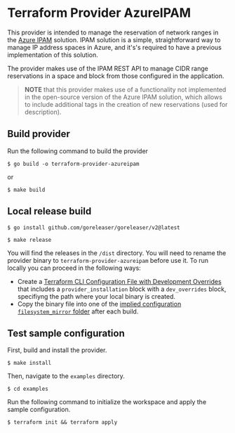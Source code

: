 # Terraform Provider AzureIPAM

This provider is intended to manage the reservation of network ranges in the [Azure IPAM](https://github.com/Azure/ipam) solution. IPAM solution is a simple, straightforward way to manage IP address spaces in Azure, and it's's required to have a previous implementation of this solution.

The provider makes use of the IPAM REST API to manage CIDR range reservations in a space and block from those configured in the application.

> **NOTE** that this provider makes use of a functionality not implemented in the open-source version of the Azure IPAM solution, which allows to include additional tags in the creation of new reservations (used for description). 

## Build provider

Run the following command to build the provider

```shell
$ go build -o terraform-provider-azureipam
```
or

```shell
$ make build
```

## Local release build

```shell
$ go install github.com/goreleaser/goreleaser/v2@latest
```

```shell
$ make release
```

You will find the releases in the `/dist` directory. You will need to rename the provider binary to `terraform-provider-azureipam` before use it.
To run locally you can proceed in the following ways:  

- Create a [Terraform CLI Configuration File with Development Overrides](https://developer.hashicorp.com/terraform/plugin/debugging#terraform-cli-development-overrides) that includes a `provider_installation` block with a `dev_overrides` block, specifiyng the path where your local binary is created.
- Copy the binary file into one of the [implied configuration `filesystem_mirror` folder](https://developer.hashicorp.com/terraform/cli/config/config-file#implied-local-mirror-directories) after each build.


## Test sample configuration

First, build and install the provider.

```shell
$ make install
```

Then, navigate to the `examples` directory. 

```shell
$ cd examples
```

Run the following command to initialize the workspace and apply the sample configuration.

```shell
$ terraform init && terraform apply
```